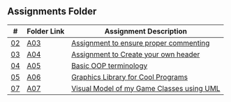 ## Assignments Folder

|      #      | Folder Link  | Assignment Description                             |
| :---------: | ------------ | -------------------------------------------------- |
| [02](./A03) | [A03](./A03) | [Assignment to ensure proper commenting](./A03)    |
| [03](./A04) | [A04](./A04) | [Assignment to Create your own header](./A04)      |
| [04](./A05) | [A05](./A05) | [Basic OOP terminology](./A05)                     |
| [05](./A06) | [A06](./A06) | [Graphics Library for Cool Programs](./A06)        |
| [07](./A07) | [A07](./A07) | [Visual Model of my Game Classes using UML](./A07) |
